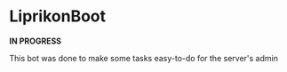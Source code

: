 # LiprikonBoot
**IN PROGRESS**

This bot was done to make some tasks easy-to-do for the server's admin
